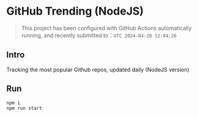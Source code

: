 # GitHub Trending (NodeJS)

> This project has been configured with GitHub Actions automatically running, and recently submitted to：`UTC 2024-04-20 12:04:26`

## Intro

Tracking the most popular Github repos, updated daily (NodeJS version)

## Run

```bash
npm i
npm run start
```
